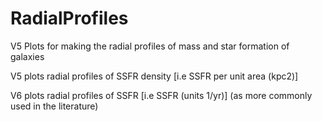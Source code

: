 # RadialProfiles
V5 Plots for making the radial profiles of mass and star formation of galaxies

V5 plots radial profiles of SSFR density [i.e SSFR per unit area (kpc2)]

V6 plots radial profiles of SSFR [i.e SSFR (units 1/yr)] (as more commonly used in the literature)

